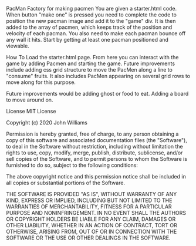 PacMan
Factory for making pacmen You are given a starter.html code. When button "make one" is pressed you need to complete the code to position the new pacman image and add it to the "game" div. It is then added to the array of pacmen, which keeps track of the position and velocity of each pacman. You also need to make each pacman bounce off any wall it hits. Start by getting at least one pacman positioned and viewable.

How To
Load the starter.html page. From here you can interact with the game by adding Pacmen and starting the game. Future improvements include adding css grid structure to move the PacMen along a line to "consume" fruits. It also includes PacMen appearing on several grid rows to move along for this purpose.

Future improvements would be adding ghost or food to eat. Adding a board to move around on.

License
MIT License

Copyright (c) 2020 John Williams

Permission is hereby granted, free of charge, to any person obtaining a copy of this software and associated documentation files (the "Software"), to deal in the Software without restriction, including without limitation the rights to use, copy, modify, merge, publish, distribute, sublicense, and/or sell copies of the Software, and to permit persons to whom the Software is furnished to do so, subject to the following conditions:

The above copyright notice and this permission notice shall be included in all copies or substantial portions of the Software.

THE SOFTWARE IS PROVIDED "AS IS", WITHOUT WARRANTY OF ANY KIND, EXPRESS OR IMPLIED, INCLUDING BUT NOT LIMITED TO THE WARRANTIES OF MERCHANTABILITY, FITNESS FOR A PARTICULAR PURPOSE AND NONINFRINGEMENT. IN NO EVENT SHALL THE AUTHORS OR COPYRIGHT HOLDERS BE LIABLE FOR ANY CLAIM, DAMAGES OR OTHER LIABILITY, WHETHER IN AN ACTION OF CONTRACT, TORT OR OTHERWISE, ARISING FROM, OUT OF OR IN CONNECTION WITH THE SOFTWARE OR THE USE OR OTHER DEALINGS IN THE SOFTWARE.
